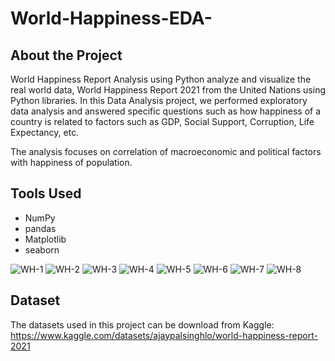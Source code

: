 # World-Happiness-EDA-

## About the Project
World Happiness Report Analysis using Python analyze and visualize the real world data, World Happiness Report 2021 from the United Nations using Python libraries. In this Data Analysis project, we performed exploratory data analysis and answered specific questions such as how happiness of a country is related to factors such as GDP, Social Support, Corruption, Life Expectancy, etc.

The analysis focuses on correlation of macroeconomic and political factors with happiness of population.

## Tools Used
- NumPy
- pandas
- Matplotlib
- seaborn

![WH-1](https://user-images.githubusercontent.com/54039704/177319875-f1b78a24-7e97-4bdc-931b-75ae1d45cbc1.png)
![WH-2](https://user-images.githubusercontent.com/54039704/177319856-9179ebe1-7c55-4673-b5b5-a3c932eede5e.png)
![WH-3](https://user-images.githubusercontent.com/54039704/177319828-58c11608-644b-42bc-bbfa-778cc413236c.png)
![WH-4](https://user-images.githubusercontent.com/54039704/177319808-e40f4759-c3b9-443c-97c1-854bd7049708.png)
![WH-5](https://user-images.githubusercontent.com/54039704/177319900-869d2126-81af-4461-b08b-b5be6fff5566.png)
![WH-6](https://user-images.githubusercontent.com/54039704/177319921-1a85ec5a-d9fd-47a4-b98c-e244bdb30615.png)
![WH-7](https://user-images.githubusercontent.com/54039704/177319943-5cb938cf-ab0e-4861-bf23-e1960402a00d.png)
![WH-8](https://user-images.githubusercontent.com/54039704/177319773-8f326d98-4b2b-4d19-8bd4-758d014d46c3.png)


## Dataset
The datasets used in this project can be download from Kaggle:  
https://www.kaggle.com/datasets/ajaypalsinghlo/world-happiness-report-2021
